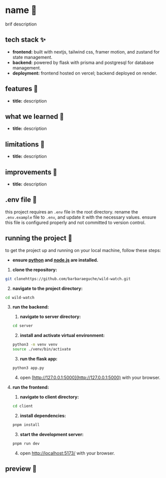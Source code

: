 # name 🚒
brif description

## tech stack ✨
- **frontend:** built with nextjs, tailwind css, framer motion, and zustand for state management.
- **backend:** powered by flask with prisma and postgresql for database management.
- **deployment:** frontend hosted on vercel; backend deployed on render.

## features 👾
- **title:** description

## what we learned 💭
- **title:** description

## limitations 🚨
- **title:** description

## improvements 🌱
- **title:** description

## .env file 📄
this project requires an `.env` file in the root directory. rename the `.env.example` file to `.env`, and update it with the necessary values. ensure this file is configured properly and not committed to version control.

## running the project 🏁
to get the project up and running on your local machine, follow these steps:

- **ensure [python](https://www.python.org/downloads/) and [node.js](https://nodejs.org/en) are installed.**
1. **clone the repository:**
```bash
git clonehttps://github.com/barbaraeguche/wild-watch.git
```

2. **navigate to the project directory:**
```bash
cd wild-watch
```

3. **run the backend:**
    1. **navigate to server directory:**
   ```bash
   cd server
   ```
    2. **install and activate virtual environment:**
   ```bash
   python3 -m venv venv
   source ./venv/bin/activate
   ```
    3. **run the flask app:**
   ```bash
   python3 app.py
   ```
    4. open [http://127.0.0.1:5000](http://127.0.0.1:5000) with your browser.

4. **run the frontend:**
    1. **navigate to client directory:**
   ```bash
   cd client
   ```
    2. **install dependencies:**
   ```bash
   pnpm install
   ```
    3. **start the development server:**
   ```bash
   pnpm run dev
   ```
    4. open [http://localhost:5173/](http://localhost:5173/) with your browser.

## preview 📸
